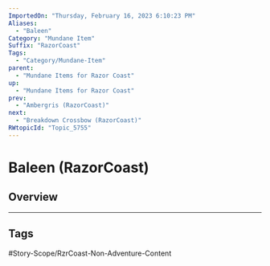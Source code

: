 ```yaml
---
ImportedOn: "Thursday, February 16, 2023 6:10:23 PM"
Aliases:
  - "Baleen"
Category: "Mundane Item"
Suffix: "RazorCoast"
Tags:
  - "Category/Mundane-Item"
parent:
  - "Mundane Items for Razor Coast"
up:
  - "Mundane Items for Razor Coast"
prev:
  - "Ambergris (RazorCoast)"
next:
  - "Breakdown Crossbow (RazorCoast)"
RWtopicId: "Topic_5755"
---
```

# Baleen (RazorCoast)
## Overview

---
## Tags
#Story-Scope/RzrCoast-Non-Adventure-Content

